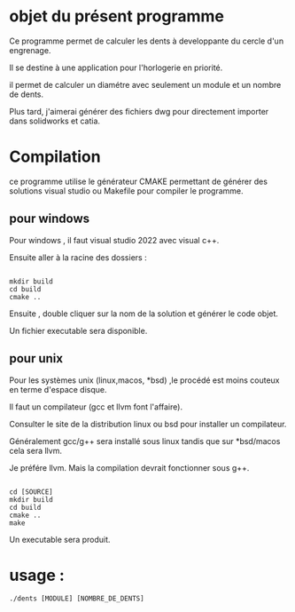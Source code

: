 # objet du présent programme 


Ce programme permet de calculer les dents à developpante du cercle d'un engrenage. 

Il se destine à une application pour l'horlogerie en priorité. 

il permet de calculer un diamétre avec seulement un module et un nombre de dents. 

Plus tard, j'aimerai générer des fichiers dwg pour directement importer dans solidworks et catia. 


# Compilation



ce programme utilise le générateur CMAKE permettant de générer des solutions visual studio ou Makefile pour compiler le programme. 



## pour windows 


Pour windows , il faut visual studio 2022 avec visual c++. 



Ensuite aller à la racine des dossiers : 

```

mkdir build 
cd build
cmake ..

```

Ensuite , double cliquer sur la nom de la solution et générer le code objet. 

Un fichier executable sera disponible. 



## pour unix


Pour les systèmes unix (linux,macos, *bsd) ,le procédé est moins couteux en terme d'espace disque. 


Il faut un compilateur (gcc et llvm font l'affaire). 


Consulter le site de la distribution linux ou bsd pour installer un compilateur. 


Généralement gcc/g++ sera installé sous linux tandis que sur *bsd/macos cela sera llvm. 


Je préfére llvm. Mais la compilation devrait fonctionner sous g++. 


```

cd [SOURCE] 
mkdir build 
cd build 
cmake .. 
make

```


Un executable sera produit. 

# usage : 

```
./dents [MODULE] [NOMBRE_DE_DENTS]
```


